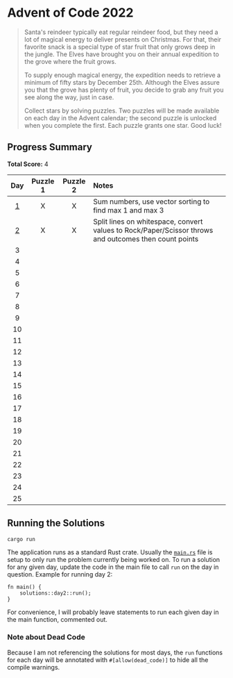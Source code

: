 # Advent of Code 2022

> Santa's reindeer typically eat regular reindeer food, but they need a lot of magical energy to deliver presents on Christmas. For that, their favorite snack is a special type of star fruit that only grows deep in the jungle. The Elves have brought you on their annual expedition to the grove where the fruit grows.
> 
> To supply enough magical energy, the expedition needs to retrieve a minimum of fifty stars by December 25th. Although the Elves assure you that the grove has plenty of fruit, you decide to grab any fruit you see along the way, just in case.
> 
> Collect stars by solving puzzles. Two puzzles will be made available on each day in the Advent calendar; the second puzzle is unlocked when you complete the first. Each puzzle grants one star. Good luck!

## Progress Summary

**Total Score:** 4

| Day | Puzzle 1 | Puzzle 2 | Notes |
|:---:|:--------:|:--------:|:----- |
| [1](src/solutions/day1/README.md) | X | X | Sum numbers, use vector sorting to find max 1 and max 3 |
| [2](src/solutions/day2/README.md) | X | X | Split lines on whitespace, convert values to Rock/Paper/Scissor throws and outcomes then count points |
| 3 |  |  |  |
| 4 |  |  |  |
| 5 |  |  |  |
| 6 |  |  |  |
| 7 |  |  |  |
| 8 |  |  |  |
| 9 |  |  |  |
| 10 |  |  |  |
| 11 |  |  |  |
| 12 |  |  |  |
| 13 |  |  |  |
| 14 |  |  |  |
| 15 |  |  |  |
| 16 |  |  |  |
| 17 |  |  |  |
| 18 |  |  |  |
| 19 |  |  |  |
| 20 |  |  |  |
| 21 |  |  |  |
| 22 |  |  |  |
| 23 |  |  |  |
| 24 |  |  |  |
| 25 |  |  |  |

## Running the Solutions

`cargo run`

The application runs as a standard Rust crate. Usually the [`main.rs`](src/main.rs) file is setup to only run the problem currently being worked on. To run a solution for any given day, update the code in the main file to call `run` on the day in question. Example for running day 2:

```
fn main() {
	solutions::day2::run();
}
```

For convenience, I will probably leave statements to run each given day in the main function, commented out.

### Note about Dead Code

Because I am not referencing the solutions for most days, the `run` functions for each day will be annotated with `#[allow(dead_code)]` to hide all the compile warnings.
